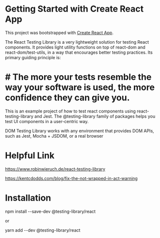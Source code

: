 # Getting Started with Create React App

This project was bootstrapped with [Create React App](https://github.com/facebook/create-react-app).


The React Testing Library is a very lightweight solution for testing React components. It provides
light utility functions on top of react-dom and react-dom/test-utils, in a way that encourages better testing practices. Its primary guiding principle is:


# # The more your tests resemble the way your software is used, the more confidence they can give you.

This is an example project of how to test react components using react-testing-library and Jest.
The @testing-library family of packages helps you test UI components in a user-centric way.

DOM Testing Library works with any environment that provides DOM APIs, such as Jest, Mocha + JSDOM, or a real browser

# Helpful Link
https://www.robinwieruch.de/react-testing-library

https://kentcdodds.com/blog/fix-the-not-wrapped-in-act-warning
#  Installation

npm install --save-dev @testing-library/react

or

yarn add --dev @testing-library/react
